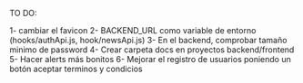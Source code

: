 TO DO:

1- cambiar el favicon
2- BACKEND_URL como variable de entorno (hooks/authApi.js, hook/newsApi.js)
3- En el backend, comprobar tamaño minimo de password
4- Crear carpeta docs en proyectos backend/frontend
5- Hacer alerts más bonitos
6- Mejorar el registro de usuarios poniendo un botón aceptar terminos y condicios

